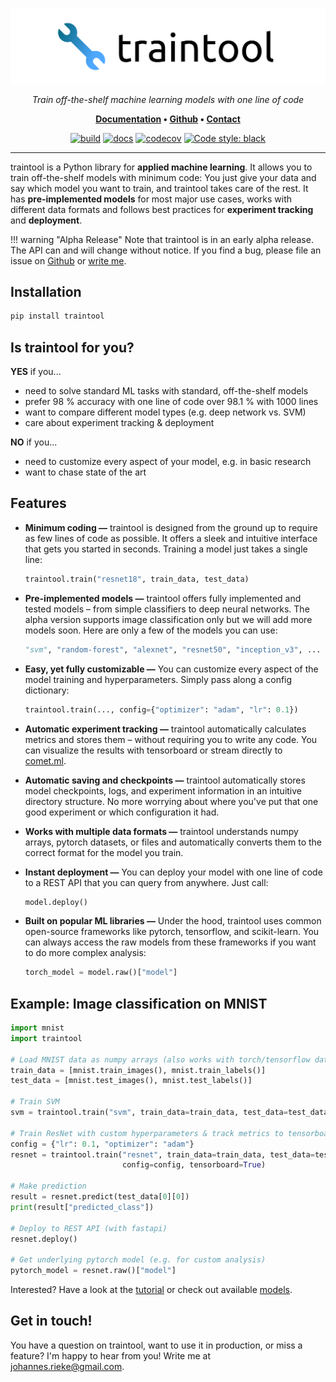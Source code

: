<p align="center">
    <img src="assets/cover.png" alt="traintool">
</p>
<p align="center">
    <em>Train off-the-shelf machine learning models with one line of code</em>
</p>
<p align="center">
    <b><a href="https://traintool.jrieke.com/">Documentation</a> • <a href="https://github.com/jrieke/traintool">Github</a> • <a href="mailto:johannes.rieke@gmail.com">Contact</a></b>
</p>
<p align="center">
    <a href="https://github.com/jrieke/traintool/actions"><img src="https://github.com/jrieke/traintool/workflows/build/badge.svg" alt="build"></a>
    <a href="https://traintool.jrieke.com"><img src="https://github.com/jrieke/traintool/workflows/docs/badge.svg" alt="docs"></a>
    <a href="https://codecov.io/gh/jrieke/traintool"><img src="https://codecov.io/gh/jrieke/traintool/branch/master/graph/badge.svg?token=NVH72ZXX8Z" alt="codecov"/></a>
    <a href="https://github.com/psf/black"><img src="https://img.shields.io/badge/code%20style-black-000000.svg" alt="Code style: black"></a>
</p>

---

traintool is a Python library for **applied machine learning**. It allows you to train 
off-the-shelf models with minimum code: You just give your data and say which model you 
want to train, and traintool takes care of the rest. It has **pre-implemented models** 
for most major use cases, works with different data formats and follows best practices 
for **experiment tracking** and **deployment**. 

!!! warning "Alpha Release"
    Note that traintool is in an early alpha release. The API can and will change 
    without notice. If you find a bug, please file an issue on 
    [Github](https://github.com/jrieke/traintool) or [write me](mailto:johannes.rieke@gmail.com).


## Installation

```bash
pip install traintool
```

## Is traintool for you?

**YES** if you...

- need to solve standard ML tasks with standard, off-the-shelf models
- prefer 98 % accuracy with one line of code over 98.1 % with 1000 lines
- want to compare different model types (e.g. deep network vs. SVM)
- care about experiment tracking & deployment


**NO** if you...

- need to customize every aspect of your model, e.g. in basic research
- want to chase state of the art


## Features

- **Minimum coding —** traintool is designed from the ground up to require as few lines of code as possible. It offers a sleek and intuitive interface that gets you started in seconds. Training a model just takes a single line:

    ```python
    traintool.train("resnet18", train_data, test_data)
    ```

- **Pre-implemented models —** traintool offers fully implemented and tested models – from simple classifiers to deep neural networks. The alpha version supports image classification only but we will add more models soon. Here are only a few of the models you can use:

    ```python
    "svm", "random-forest", "alexnet", "resnet50", "inception_v3", ...
    ```

- **Easy, yet fully customizable —** You can customize every aspect of the model training and hyperparameters. Simply pass along a config dictionary:

    ```python
    traintool.train(..., config={"optimizer": "adam", "lr": 0.1})
    ```

- **Automatic experiment tracking —** traintool automatically calculates metrics and stores them – without requiring you to write any code. You can visualize the results with tensorboard or stream directly to [comet.ml](https://www.comet.ml/).

- **Automatic saving and checkpoints —** traintool automatically stores model checkpoints, logs, and experiment information in an intuitive directory structure. No more worrying about where you've put that one good experiment or which configuration it had. 

- **Works with multiple data formats —** traintool understands numpy arrays, pytorch datasets, or files and automatically converts them to the correct format for the model you train. 

- **Instant deployment —** You can deploy your model with one line of code to a REST API that you can query from anywhere. Just call:

    ```python
    model.deploy()
    ```

- **Built on popular ML libraries —** Under the hood, traintool uses common open-source frameworks like pytorch, tensorflow, and scikit-learn. You can always access the raw models from these frameworks if you want to do more complex analysis:

    ```python
    torch_model = model.raw()["model"]
    ```




<!--
Features & design principles:

- **pre-implemented models** for most major use cases
- automatic experiment tracking with **tensorboard or comet.ml**
- instant **deployment** through REST API
- supports multiple data formats (numpy, pytorch/tensorflow, files, ...)
- access to raw models from sklearn/pytorch/tensorflow
-->



## Example: Image classification on MNIST

```python
import mnist
import traintool

# Load MNIST data as numpy arrays (also works with torch/tensorflow datasets, files, ...)
train_data = [mnist.train_images(), mnist.train_labels()]
test_data = [mnist.test_images(), mnist.test_labels()]

# Train SVM
svm = traintool.train("svm", train_data=train_data, test_data=test_data)

# Train ResNet with custom hyperparameters & track metrics to tensorboard
config = {"lr": 0.1, "optimizer": "adam"}
resnet = traintool.train("resnet", train_data=train_data, test_data=test_data, 
                         config=config, tensorboard=True)

# Make prediction
result = resnet.predict(test_data[0][0])
print(result["predicted_class"])

# Deploy to REST API (with fastapi)
resnet.deploy()

# Get underlying pytorch model (e.g. for custom analysis)
pytorch_model = resnet.raw()["model"]
```

Interested? Have a look at the [tutorial](https://traintool.jrieke.com/tutorial/) or check 
out available [models](https://traintool.jrieke.com/models/).


## Get in touch!

You have a question on traintool, want to use it in production, or miss a feature? I'm 
happy to hear from you! Write me at [johannes.rieke@gmail.com](mailto:johannes.rieke@gmail.com). 
